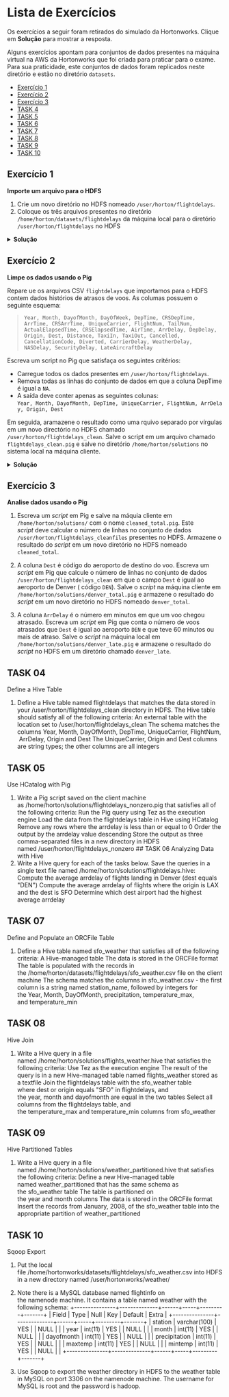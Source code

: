 # Lista de Exercícios

Os exercícios a seguir foram retirados do simulado da Hortonworks. Clique em
**Solução** para mostrar a resposta.

Alguns exercícios apontam para conjuntos de dados presentes na máquina virtual
na AWS da Hortonworks que foi criada para praticar para o exame. Para sua
praticidade, este conjuntos de dados foram replicados neste diretório e estão
no diretório `datasets`.

* [Exercício 1](#exerc%C3%ADcio-1)
* [Exercício 2](#exerc%C3%ADcio-2)
* [Exercício 3](#exerc%C3%ADcio-3)
* [TASK 4](#task-04)
* [TASK 5](#task-05)
* [TASK 6](#task-06)
* [TASK 7](#task-07)
* [TASK 8](#task-08)
* [TASK 9](#task-09)
* [TASK 10](#task-10)


## Exercício 1

**Importe um arquivo para o HDFS**

1. Crie um novo diretório no HDFS nomeado `/user/horton/flightdelays`.
2. Coloque os três arquivos presentes no diretório
   `/home/horton/datasets/flightdelays` da máquina local para o diretório
   `/user/horton/flightdelays` no HDFS

<details>
<summary><b>Solução</b></summary>

1. Para criar um diretório em um sistema de arquivos, nós usamos o comando
   `mkdir`. No HDFS, usamos este mesmo comando, mas como uma `flag` para o
   comando `hadoop fs`:
   ```
   # hadoop fs -mkdir -p /user/horton/flightdelays
   ```
   Aqui, o `#` é o prompt de comando. Há casos que este prompt é o `>` ou o `$`.

   Também usamos a flag `-p` que é passada para o `mkdir` para crirar diretórios
   parentes caso não existam, e que, neste caso, são os diretórios `user` e
   `horton`.

2. Os arquivos estão presentes na pasta `datasets` nese repositório. Para
   enviar para o HDFS, nós precisamos fazer:
   ```
   # hadoop fs -put flightdelays/* /user/horton/flightdelays/
   ```

</details>

## Exercício 2

**Limpe os dados usando o Pig**

Repare ue os arquivos CSV `flightdelays` que importamos para o HDFS contem
dados histórios de atrasos de voos. As columas possuem o seguinte esquema:

> `Year, Month, DayofMonth, DayOfWeek, DepTime, CRSDepTime, ArrTime, CRSArrTime,
UniqueCarrier, FlightNum, TailNum, ActualElapsedTime, CRSElapsedTime, AirTime,
ArrDelay, DepDelay, Origin, Dest, Distance, TaxiIn, TaxiOut, Cancelled,
CancellationCode, Diverted, CarrierDelay, WeatherDelay, NASDelay,
SecurityDelay, LateAircraftDelay`

Escreva um script no Pig que satisfaça os seguintes critérios:

* Carregue todos os dados presentes em `/user/horton/flightdelays`.
* Remova todas as linhas do conjunto de dados em que a coluna DepTime é igual a `NA`.
* A saída deve conter apenas as seguintes colunas:
  `Year, Month, DayofMonth, DepTime, UniqueCarrier, FlightNum, ArrDelay, Origin, Dest`

Em seguida, aramazene o resultado como uma rquivo separado por vírgulas em um
novo directório no HDFS chamado `/user/horton/flightdelays_clean`. Salve o
script em um arquivo chamado `flightdelays_clean.pig` e salve no diretório
`/home/horton/solutions` no sistema local na máquina cliente.

<details>
<summary><b>Solução</b></summary>

O código abaixo exemplifica uma solução.

```
/* flightdelays_clean.pig
Limpa o conjunto de dados de atarso de voos
*/

-- carregando os dados
flightdelays = LOAD '/user/horton/flightdelays/flight*'
               USING PigStorage(',')
               AS (Year, Month, DayofMonth, DayOfWeek, DepTime, CRSDepTime,
                   ArrTime, CRSArrTime, UniqueCarrier, FlightNum, TailNum,
                   ActualElapsedTime, CRSElapsedTime, AirTime, ArrDelay,
                   DepDelay, Origin, Dest, Distance, TaxiIn, TaxiOut,
                   Cancelled, CancellationCode, Diverted, CarrierDelay,
                   WeatherDelay,NASDelay, SecurityDelay, LateAircraftDelay);
-- Remove as linhas em que DepTime = NA
no_missing =  FILTER flightdelays BY (chararray)DepTime != 'NA';
-- Mantem apenas as colunas desejadas
subset = FOREACH no_missing GENERATE Year, Month, DayofMonth, DepTime, UniqueCarrier, FlightNum, ArrDelay, Origin, Dest;
-- Salva os arquivos
STORE subset INTO '/user/horton/flightdelays_clean' USING PigStorage(',');
```

Devemos copiar o código e salvar em um arquivo chamado `flightdelays_clean.csv`
em `/home/horton/solutions`. Para rodá-lo, executamos o seguinte comando no
terminal:

```
# pig -x tez /home/horton/flightdelays_clean.pig`
```

</details>

## Exercício 3

**Analise dados usando o Pig**

1. Escreva um *script* em Pig e salve na máquia cliente em
   `/home/horton/solutions/` com o nome `cleaned_total.pig`. Este *script* deve
   calcular o número de linhas no conjunto de dados
   `/user/horton/flightdelays_cleanfiles` presentes no HDFS. Armazene o resultado
   do *script* em um novo diretório no HDFS nomeado `cleaned_total`.
2. A coluna `Dest` é código do aeroporto de destino do voo. Escreva um *script*
   em Pig que calcule o número de linhas no conjunto de dados
   `/user/horton/flightdelays_clean` em que o campo `Dest` é igual ao aeroporto
   de Denver ( código `DEN`). Salve o *script* na máquina cliente em
   `/home/horton/solutions/denver_total.pig` e armazene o resultado do *script*
   em um novo diretório no HDFS nomeado `denver_total`.

3. A coluna `ArrDelay` é o número em minutos em que um voo chegou atrasado.
   Escreva um *script* em Pig que conta o número de voos atrasados que `Dest` é
   igual ao aeroporto `DEN` e que teve 60 minutos ou mais de atraso. Salve o
   *script*  na máquina local em `/home/horton/solutions/denver_late.pig` e
   armazene o resultado do *script* no HDFS em um diretório chamado
   `denver_late`.

## TASK 04

Define a Hive Table

1. Define a Hive table named flightdelays that matches the data stored in
   your /user/horton/flightdelays_clean directory in HDFS. The Hive table
should satisfy all of the following criteria: An external table with the
location set to /user/horton/flightdelays_clean The schema matches the
columns Year, Month, DayOfMonth, DepTime, UniqueCarrier, FlightNum, ArrDelay, Origin and Dest
The UniqueCarrier, Origin and Dest columns are string types; the other columns
are all integers

## TASK 05

Use HCatalog with Pig

1. Write a Pig script saved on the client machine
   as /home/horton/solutions/flightdelays_nonzero.pig that satisfies all of the
following criteria: Run the Pig query using Tez as the execution engine Load
the data from the flightdelays table in Hive using HCatalog Remove any rows
where the arrdelay is less than or equal to 0 Order the output by
the arrdelay value descending Store the output as three comma-separated files
in a new directory in HDFS named /user/horton/flightdelays_nonzero ## TASK 06
Analyzing Data with Hive
1. Write a Hive query for each of the tasks below. Save the queries in a single
   text file named /home/horton/solutions/flightdelays.hive: Compute the
average arrdelay of flights landing in Denver (dest equals "DEN") Compute the
average arrdelay of flights where the origin is LAX and the dest is SFO
Determine which dest airport had the highest average arrdelay

## TASK 07

Define and Populate an ORCFile Table

1. Define a Hive table named sfo_weather that satisfies all of the following
   criteria: A Hive-managed table The data is stored in the ORCFile format The
table is populated with the records in
the /home/horton/datasets/flightdelays/sfo_weather.csv file on the client
machine The schema matches the columns in sfo_weather.csv - the first column is
a string named station_name, followed by integers for
the Year, Month, DayOfMonth, precipitation, temperature_max,
and temperature_min

## TASK 08

Hive Join
1. Write a Hive query in a file
   named /home/horton/solutions/flights_weather.hive that satisfies the
following criteria: Use Tez as the execution engine The result of the query is
in a new Hive-managed table named flights_weather stored as a textfile Join
the flightdelays table with the sfo_weather table where dest or origin equals
"SFO" in flightdelays, and the year, month and dayofmonth are equal in the two
tables Select all columns from the flightdelays table, and
the temperature_max and temperature_min columns from sfo_weather

## TASK 09

Hive Partitioned Tables
1. Write a Hive query in a file
   named /home/horton/solutions/weather_partitioned.hive that satisfies the
following criteria: Define a new Hive-managed table
named weather_partitioned that has the same schema as the sfo_weather table The
table is partitioned on the year and month columns The data is stored in the
ORCFile format Insert the records from January, 2008, of the sfo_weather table
into the appropriate partition of weather_partitioned

## TASK 10

Sqoop Export
1. Put the local
   file /home/hortonworks/datasets/flightdelays/sfo_weather.csv into HDFS in a
new directory named /user/hortonworks/weather/
2. Note there is a MySQL database named flightinfo on the namenode machine. It
   contains a table named weather with the following schema:
 +---------------+--------------+------+-----+---------+-------+
 | Field         | Type         | Null | Key | Default | Extra |
 +---------------+--------------+------+-----+---------+-------+
 | station       | varchar(100) | YES  |     | NULL    |       |
 | year          | int(11)      | YES  |     | NULL    |       |
 | month         | int(11)      | YES  |     | NULL    |       |
 | dayofmonth    | int(11)      | YES  |     | NULL    |       |
 | precipitation | int(11)      | YES  |     | NULL    |       |
 | maxtemp       | int(11)      | YES  |     | NULL    |       |
 | mintemp       | int(11)      | YES  |     | NULL    |       |
 +---------------+--------------+------+-----+---------+-------+

3. Use Sqoop to export the weather directory in HDFS to the weather table in
   MySQL on port 3306 on the namenode machine. The username for MySQL
is root and the password is hadoop.
